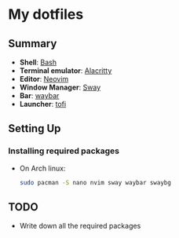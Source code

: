 # My dotfiles

## Summary
- **Shell**: [Bash]()
- **Terminal emulator**: [Alacritty](https://github.com/alacritty/alacritty)
- **Editor**: [Neovim](https://neovim.io/)
- **Window Manager**: [Sway](https://swaywm.org/)
- **Bar**: [waybar](https://github.com/Alexays/Waybar)
- **Launcher**: [tofi](https://github.com/philj56/tofi)

## Setting Up
### Installing required packages
- On Arch linux:
  ```bash
  sudo pacman -S nano nvim sway waybar swaybg
  ```

## TODO
- Write down all the required packages
